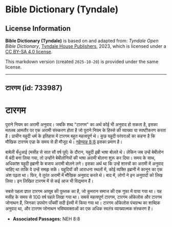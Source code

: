 # Bible Dictionary (Tyndale)

## License Information

**Bible Dictionary (Tyndale)** is based on and adapted from: _Tyndale Open Bible Dictionary_, [Tyndale House Publishers](https://tyndaleopenresources.com/), 2023, which is licensed under a [CC BY-SA 4.0 license](https://creativecommons.org/licenses/by-sa/4.0/legalcode.en).

This markdown version (created `2025-10-20`) is provided under the same license.



--------------------------------

## टारगम (id: 733987)

टारगम
=====

पुराने नियम का अरामी अनुवाद। जबकि शब्द "टारगम" का अर्थ कोई भी अनुवाद हो सकता है, इसका मतलब आमतौर पर एक अरामी संस्करण होता है जो पुराने नियम के हिस्से की व्याख्या या स्पष्टीकरण करता है। प्राचीन यहूदी धर्म के इतिहास में टारगम बहुत महत्वपूर्ण थे। कुछ यहूदी परंपराओं का कहना है कि मौखिक टारगम एज्रा के समय से ही मौजूद थे। [नहेम्याह 8:8](https://ref.ly/Neh8:8) इसका प्रमाण है।

बाबेली बँधुआई (मसीह से सात सौ वर्ष पूर्व) के दौरान, यहूदी इब्री भाषा बोलते थे। लेकिन जब उन्हें बेबीलोन में बंदी बना लिया गया, तो उन्होंने बेबीलोनियों की भाषा अरामी बोलना शुरू कर दिया। समय के साथ, अधिकांश यहूदी इब्रानी के बजाय अरामी बोलने लगे। इसका अर्थ था कि उन्हें शास्त्रों का अरामी में अनुवाद चाहिए था ताकि वे उन्हें समझ सकें। यहूदियों की आराधना स्थलों में, कोई व्यक्ति इब्रानी में कानून का एक अंश पढ़ता था। फिर, वे तुरंत अरामी में मौखिक अनुवाद करते थे। बाद में, लोगों ने इन अनुवादों को लिख लिया। इन लिखित टारगम में से कई आज भी विद्यमान हैं।

सबसे पहला ज्ञात टारगम अय्यूब की पुस्तक का है, जो कुमरान समाज की एक गुफा में पाया गया था। यह मसीह के समय से 100 वर्ष पहले लिखा गया था। सबसे महत्वपूर्ण टारगम, टारगम ओंकेलोस और टारगम जोनाथन हैं, जिनका उपयोग पाँचवीं सदी ईस्वी में किया गया था। टारगम ओंकेलोस पंचग्रन्थ का शाब्दिक अनुवाद था, और टारगम जोनाथन भविष्यवक्ताओं का एक अधिक स्वतंत्र व्याख्यात्मक संस्करण है।

* **Associated Passages:** NEH 8:8

